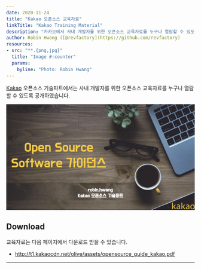 ```yaml
---
date: 2020-11-24
title: "Kakao 오픈소스 교육자료"
linkTitle: "Kakao Training Material"
description: "카카오에서 사내 개발자를 위한 오픈소스 교육자료를 누구나 열람할 수 있도록 공개하였습니다"
author: Robin Hwang ([@revfactory](https://github.com/revfactory)
resources:
- src: "**.{png,jpg}"
  title: "Image #:counter"
  params:
    byline: "Photo: Robin Hwang"
---
```


[Kakao](https://www.kakaocorp.com/) 오픈소스 기술파트에서는 사내 개발자를 위한 오픈소스 교육자료를 누구나 열람할 수 있도록 공개하였습니다. 

![featured-kakao-guide](featured-kakao-guide.png)

## Download

교육자료는 다음 페이지에서 다운로드 받을 수 있습니다. 

* http://t1.kakaocdn.net/olive/assets/opensource_guide_kakao.pdf


---------
